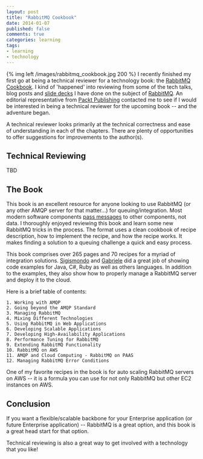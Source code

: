 ```yaml
---
layout: post
title: "RabbitMQ Cookbook"
date: 2014-01-07
published: false
comments: true
categories: learning 
tags: 
- learning
- technology
---
```

{% img left /images/rabbitmq_cookbook.jpg 200 %}
I recently finished my first go at being a technical reviewer for a technology book: the [RabbitMQ Cookbook][cookbook]. I kind of 'happened' into reviewing from some of the tech talks, blog posts and [slide decks][slides] I have done on the subject of [RabbitMQ][rabbitmq]. An editorial representative from [Packt Publishing][packt] contacted me to see if I would be interested in being a technical reviewer for the upcoming book -- and the adventure began.

A technical reviewer looks primarily at the technical correctness and ease of understanding in each of the chapters. There are plenty of opportunities to offer suggestions for improvements to the author(s).

## Technical Reviewing

TBD

## The Book

This book is an excellent resource for anyone looking to use RabbitMQ (or any other AMQP server for that matter...) for queuing/integration. Most modern software components [pass messages][messages] to other components, not data. I thoroughly enjoyed reviewing this book and learn some new RabbitMQ tricks in the process. The format uses a clean cookbook of recipe description, how to implement the recipe, and how the recipe works. It makes finding a solution to a queuing challenge a quick and easy process.

This book comprises over 265 pages and 70 recipes for a myriad of integration solutions. [Sigismondo][sigis] and [Gabriele][gab] did a great job of showing code examples for Java, C#, Ruby as well as others languages. In addition to the examples, they also show how to properly manage a RabbitMQ server and deploy it to the cloud.

Here is a brief table of contents:

	1. Working with AMQP
	2. Going beyond the AMQP Standard
	3. Managing RabbitMQ
	4. Mixing Different Technologies
	5. Using RabbitMQ in Web Applications
	6. Developing Scalable Applications
	7. Developing High-Availability Applications
	8. Performance Tuning for RabbitMQ
	9. Extending RabbitMQ Functionality
	10. RabbitMQ on AWS
	11. AMQP and Cloud Computing - RabbitMQ on PAAS
	12. Managing RabbitMQ Error Conditions

One of my favorite recipes in the book is for auto scaling RabbitMQ servers on AWS -- it is a formula you can use for not only RabbitMQ but other EC2 instances on AWS.

## Conclusion

If you want a flexible/scalable backbone for your Enterprise application (or future Enterprise application) -- RabbitMQ is a great option, and this book is a great head start for that option.

Technical reviewing is also a great way to get involved with a technology that you like!

[cookbook]: http://bit.ly/1b2OwRo
[rabbitmq]: http://www.rabbitmq.com/
[packt]: http://www.packtpub.com/
[slides]: https://speakerdeck.com/switchspan/rabbitmq-and-easynetq
[sigis]: http://www.packtpub.com/authors/profiles/sigismondo-boschi
[gab]: http://blog.indigenidigitali.com/tag/gabriele-santomaggio/
[messages]: http://en.wikipedia.org/wiki/Message_passing
